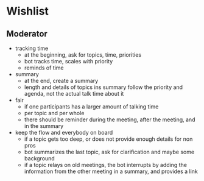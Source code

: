 # Wishlist
## Moderator
- tracking time
  - at the beginning, ask for topics, time, priorities
  - bot tracks time, scales with priority
  - reminds of time
- summary
  - at the end, create a summary
  - length and details of topics ins summary follow the priority and agenda, not the actual talk time about it
- fair
  - if one participants has a larger amount of talking time
  - per topic and per whole
  - there should be reminder during the meeting, after the meeting, and in the summary
- keep the flow and everybody on board
  - if a topic gets too deep, or does not provide enough details for non pros
  - bot summarizes the last topic, ask for clarification and maybe some background
  - if a topic relays on old meetings, the bot interrupts by adding the information from the other meeting in a summary, and provides a link
